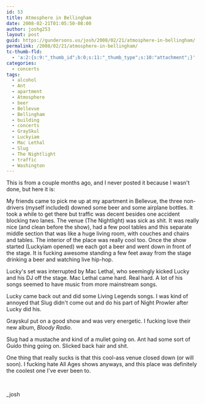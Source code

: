 ```yaml
---
id: 53
title: Atmosphere in Bellingham
date: 2008-02-21T01:05:50-08:00
author: joshg253
layout: post
guid: https://gundersons.us/josh/2008/02/21/atmosphere-in-bellingham/
permalink: /2008/02/21/atmosphere-in-bellingham/
tc-thumb-fld:
  - 'a:2:{s:9:"_thumb_id";b:0;s:11:"_thumb_type";s:10:"attachment";}'
categories:
  - concerts
tags:
  - alcohol
  - Ant
  - apartment
  - Atmosphere
  - beer
  - Bellevue
  - Bellingham
  - building
  - concerts
  - GraySkul
  - Luckyiam
  - Mac Lethal
  - Slug
  - The Nightlight
  - traffic
  - Washington
---
```

This is from a couple months ago, and I never posted it because I wasn't done, but here it is:

My friends came to pick me up at my apartment in Bellevue, the three non-drivers (myself included) downed some beer and some airplane bottles. It took a while to get there but traffic was decent besides one accident blocking two lanes. The venue (The Nightlight) was sick as shit. It was really nice (and clean before the show), had a few pool tables and this separate middle section that was like a huge living room, with couches and chairs and tables. The interior of the place was really cool too. Once the show started (Luckyiam opened) we each got a beer and went down in front of the stage. It is fucking awesome standing a few feet away from the stage drinking a beer and watching live hip-hop.

Lucky's set was interrupted by Mac Lethal, who seemingly kicked Lucky and his DJ off the stage. Mac Lethal came hard. Real hard. A lot of his songs seemed to have music from more mainstream songs.

Lucky came back out and did some Living Legends songs. I was kind of annoyed that Slug didn't come out and do his part of Night Prowler after Lucky did his.

Grayskul put on a good show and was very energetic. I fucking love their new album, <em>Bloody Radio</em>.

Slug had a mustache and kind of a mullet going on. Ant had some sort of Guido thing going on. Slicked back hair and shit.

One thing that really sucks is that this cool-ass venue closed down (or will soon). I fucking hate All Ages shows anyways, and this place was definitely the coolest one I've ever been to.

&nbsp;

_josh